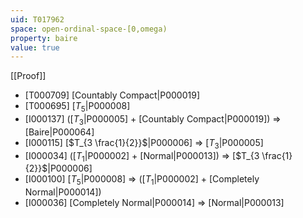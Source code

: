 ```yaml
---
uid: T017962
space: open-ordinal-space-[0,omega)
property: baire
value: true
---
```

[[Proof]]

* [T000709] [Countably Compact|P000019]
* [T000695] [$T_5$|P000008]
* [I000137] ([$T_3$|P000005] + [Countably Compact|P000019]) => [Baire|P000064]
* [I000115] [$T_{3 \frac{1}{2}}$|P000006] => [$T_3$|P000005]
* [I000034] ([$T_1$|P000002] + [Normal|P000013]) => [$T_{3 \frac{1}{2}}$|P000006]
* [I000100] [$T_5$|P000008] => ([$T_1$|P000002] + [Completely Normal|P000014])
* [I000036] [Completely Normal|P000014] => [Normal|P000013]

